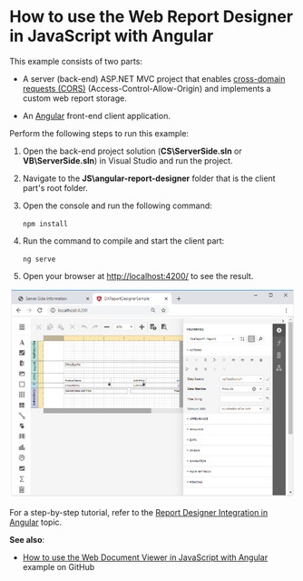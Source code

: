 # How to use the Web Report Designer in JavaScript with Angular

This example consists of two parts: 

- A server (back-end) ASP.NET MVC project that enables [cross-domain requests (CORS)](https://developer.mozilla.org/en-US/docs/Web/HTTP/CORS) (Access-Control-Allow-Origin) and implements a custom web report storage.

- An <a href="https://angular.io/">Angular</a> front-end client application.

Perform the following steps to run this example:

1. Open the back-end project solution (**CS\ServerSide.sln** or **VB\ServerSide.sln**) in Visual Studio and run the project.
2. Navigate to the **JS\angular-report-designer** folder that is the client part's root folder.
3. Open the console and run the following command:

    ```npm install```

4. Run the command to compile and start the client part:

    ```ng serve```

5. Open your browser at [http://localhost:4200/](http://localhost:4200/) to see the result.

![](images/screenshot.png)


For a step-by-step tutorial, refer to the
[Report Designer Integration in Angular](https://docs.devexpress.com/XtraReports/119431) topic.

**See also**:

* [How to use the Web Document Viewer in JavaScript with Angular](https://github.com/DevExpress-Examples/Reporting_how-to-use-the-web-document-viewer-in-javascript-with-angular-t5664192) example on GitHub




